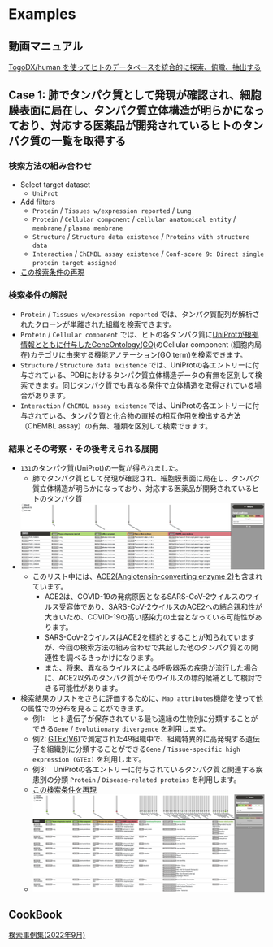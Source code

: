 # Examples
## 動画マニュアル
[TogoDX/human を使ってヒトのデータベースを統合的に探索、俯瞰、抽出する](https://doi.org/10.7875/togotv.2021.079)
## Case 1: 肺でタンパク質として発現が確認され、細胞膜表面に局在し、タンパク質立体構造が明らかになっており、対応する医薬品が開発されているヒトのタンパク質の一覧を取得する
### 検索方法の組み合わせ
- Select target dataset
    - `UniProt`
- Add filters
    - `Protein` / `Tissues w/expression reported` / `Lung`
    - `Protein` / `Cellular component` / `cellular anatomical entity` / `membrane` / `plasma membrane`
    - `Structure` / `Structure data existence` / `Proteins with structure data`
    - `Interaction` / `ChEMBL assay existence` / `Conf-score 9: Direct single protein target assigned` 
- [この検索条件の再現](https://togodx.dbcls.jp/human/?dataset=uniprot&annotations=%5B%5D&filters=%5B%7B%22attributeId%22%3A%22protein_isolation_source_uniprot%22%2C%22nodes%22%3A%5B%7B%22node%22%3A%22568%22%7D%5D%7D%2C%7B%22attributeId%22%3A%22protein_cellular_component_uniprot%22%2C%22nodes%22%3A%5B%7B%22node%22%3A%22GO_0005886%22%2C%22ancestors%22%3A%5B%22GO_0110165%22%2C%22GO_0016020%22%5D%7D%5D%7D%2C%7B%22attributeId%22%3A%22structure_data_existence_uniprot%22%2C%22nodes%22%3A%5B%7B%22node%22%3A%221%22%7D%5D%7D%2C%7B%22attributeId%22%3A%22interaction_chembl_assay_existence_uniprot%22%2C%22nodes%22%3A%5B%7B%22node%22%3A%221%22%7D%5D%7D%5D)

### 検索条件の解説
- `Protein` / `Tissues w/expression reported` では、タンパク質配列が解析されたクローンが単離された組織を検索できます。
- `Protein` / `Cellular component` では、ヒトの各タンパク質に[UniProtが根拠情報とともに付与したGeneOntology(GO)](https://www.uniprot.org/help/gene_ontology)のCellular component (細胞内局在)カテゴリに由来する機能アノテーション(GO term)を検索できます。
- `Structure` / `Structure data existence` では、UniProtの各エントリーに付与されている、PDBにおけるタンパク質立体構造データの有無を区別して検索できます。同じタンパク質でも異なる条件で立体構造を取得されている場合があります。
- `Interaction` / `ChEMBL assay existence` では、UniProtの各エントリーに付与されている、タンパク質と化合物の直接の相互作用を検出する方法（ChEMBL assay）の有無、種類を区別して検索できます。

### 結果とその考察・その後考えられる展開
- `131`のタンパク質(UniProt)の一覧が得られました。
    - 肺でタンパク質として発現が確認され、細胞膜表面に局在し、タンパク質立体構造が明らかになっており、対応する医薬品が開発されているヒトのタンパク質
- ![Add filter結果](https://github.com/togodx/togodx-config-human/raw/develop/docs/img/20211001_togodx_example1_01.png)
    - このリスト中には、[ACE2\(Angiotensin\-converting enzyme 2\)](https://www.uniprot.org/uniprot/Q9BYF1)も含まれています。
      - ACE2は、COVID-19の発病原因となるSARS-CoV-2ウイルスのウイルス受容体であり、SARS-CoV-2ウイルスのACE2への結合親和性が大きいため、COVID-19の高い感染力の土台となっている可能性があります。
      - SARS-CoV-2ウイルスはACE2を標的とすることが知られていますが、今回の検索方法の組み合わせで共起した他のタンパク質との関連性を調べるきっかけになります。
      - また、将来、異なるウイルスによる呼吸器系の疾患が流行した場合に、ACE2以外のタンパク質がそのウイルスの標的候補として検討できる可能性があります。
- 検索結果のリストをさらに評価するために、`Map attributes`機能を使って他の属性での分布を見ることができます。
    - 例1:　ヒト遺伝子が保存されている最も遠縁の生物別に分類することができる`Gene` / `Evolutionary divergence` を利用します。
    - 例2: [GTEx(V6)](https://gtexportal.org/home/releaseInfoPage)で測定された49組織中で、組織特異的に高発現する遺伝子を組織別に分類することができる`Gene` / `Tissue-specific high expression (GTEx)` を利用します。
    - 例3:　UniProtの各エントリーに付与されているタンパク質と関連する疾患別の分類 `Protein` / `Disease-related proteins` を利用します。
    - [この検索条件を再現](https://togodx.dbcls.jp/human/?dataset=uniprot&annotations=%5B%7B%22attributeId%22%3A%22gene_evolutionary_conservation_homologene%22%7D%2C%7B%22attributeId%22%3A%22gene_high_level_expression_gtex6%22%7D%2C%7B%22attributeId%22%3A%22protein_disease_related_proteins_uniprot%22%7D%5D&filters=%5B%7B%22attributeId%22%3A%22protein_isolation_source_uniprot%22%2C%22nodes%22%3A%5B%7B%22node%22%3A%22568%22%7D%5D%7D%2C%7B%22attributeId%22%3A%22protein_cellular_component_uniprot%22%2C%22nodes%22%3A%5B%7B%22node%22%3A%22GO_0005886%22%2C%22ancestors%22%3A%5B%22GO_0110165%22%2C%22GO_0016020%22%5D%7D%5D%7D%2C%7B%22attributeId%22%3A%22structure_data_existence_uniprot%22%2C%22nodes%22%3A%5B%7B%22node%22%3A%221%22%7D%5D%7D%2C%7B%22attributeId%22%3A%22interaction_chembl_assay_existence_uniprot%22%2C%22nodes%22%3A%5B%7B%22node%22%3A%221%22%7D%5D%7D%5D)
    - ![Add filter+Map attributes](https://github.com/togodx/togodx-config-human/raw/develop/docs/img/20211001_togodx_example1_02.png)

## CookBook
[検索事例集\(2022年9月\)](https://github.com/togodx/togodx-examples/blob/main/examples_Sep_2022.md)


